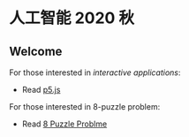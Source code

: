 # 人工智能 2020 秋

## Welcome

For those interested in *interactive applications*:

* Read [p5.js](./p5)

For those interested in 8-puzzle problem:

* Read [8 Puzzle Problme](./8puzzle)